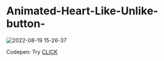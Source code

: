 # Animated-Heart-Like-Unlike-button-

![2022-08-19 15-26-37](https://user-images.githubusercontent.com/101346105/185630906-77f0b64d-ac0e-4b15-82e7-89199daf2474.gif)


Codepen: 
Try <a href="https://adamjou.github.io/Animated-Heart-Like-Unlike-button-/"> CLICK</a>
